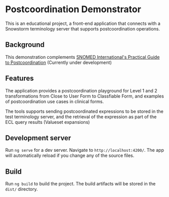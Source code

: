 # Postcoordination Demonstrator

This is an educational project, a front-end application that connects with a Snowstorm terminology server that supports postcoordination 
operations.

## Background

This demonstration complements [SNOMED International's Practical Guide to Postcoordination](https://confluence.ihtsdotools.org/pages/viewpage.action?pageId=61149640) (Currently under development)

## Features

The application provides a postcoordination playground for Level 1 and 2 transformations from Close to User Form to Classfiable Form, and examples of postcoordination use cases in clinical forms.

The tools supports sending postcoordinated expressions to be stored in the test terminology server, and the retrieval of the expression as part of the ECL query results (Valueset expansions)

## Development server

Run `ng serve` for a dev server. Navigate to `http://localhost:4200/`. The app will automatically reload if you change any of the source files.

## Build

Run `ng build` to build the project. The build artifacts will be stored in the `dist/` directory.
